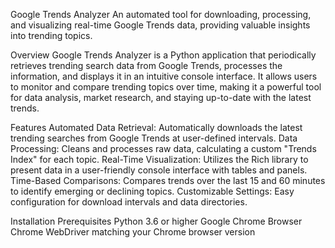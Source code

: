 Google Trends Analyzer
An automated tool for downloading, processing, and visualizing real-time Google Trends data, providing valuable insights into trending topics.

Overview
Google Trends Analyzer is a Python application that periodically retrieves trending search data from Google Trends, processes the information, and displays it in an intuitive console interface. It allows users to monitor and compare trending topics over time, making it a powerful tool for data analysis, market research, and staying up-to-date with the latest trends.

Features
Automated Data Retrieval: Automatically downloads the latest trending searches from Google Trends at user-defined intervals.
Data Processing: Cleans and processes raw data, calculating a custom "Trends Index" for each topic.
Real-Time Visualization: Utilizes the Rich library to present data in a user-friendly console interface with tables and panels.
Time-Based Comparisons: Compares trends over the last 15 and 60 minutes to identify emerging or declining topics.
Customizable Settings: Easy configuration for download intervals and data directories.

Installation
Prerequisites
Python 3.6 or higher
Google Chrome Browser
Chrome WebDriver matching your Chrome browser version